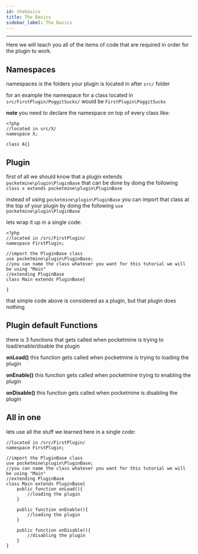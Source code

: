 ```yaml
---
id: thebasics
title: The Basics
sidebar_label: The Basics
---
```

___
Here we will teach you all of the items of code that are required in order for the plugin to work.  

## Namespaces
namespaces is the folders your plugin is located in after ```src/``` folder

for an example the namespace for a class located in ```src/FirstPlugin/PoggitSucks/``` would be ```FirstPlugin\PoggitSucks```

**note** you need to declare the namespace on top of every class like:

```
<?php
//located in src/X/
namespace X;

class A{}
```

## Plugin


first of all we should know that a plugin extends ```pocketmine\plugin\PluginBase``` that can be done by doing the following ```class x extends pocketmine\plugin\PluginBase```

instead of using ```pocketmine\plugin\PluginBase``` you can import that class at the top of your plugin by doing the following ```use pocketmine\plugin\PluginBase```

lets wrap it up in a single code:
```
<?php
//located in /src/FirstPlugin/
namespace FirstPlugin;

//import the PluginBase class
use pocketmine\plugin\PluginBase;
//you can name the class whatever you want for this tutorial we will be using "Main"
//extending PluginBase
class Main extends PluginBase{

}
```
that simple code above is considered as a plugin, but that plugin does nothing



## Plugin default Functions

there is 3 functions that gets called when pocketmine is trying to load/enable/disable the plugin

**onLoad()** this function gets called when pocketmine is trying to loading the plugin

**onEnable()** this function gets called when pocketmine trying to enabling the plugin

**onDisable()** this function gets called when pocketmine is disabling the plugin

## All in one

lets use all the stuff we learned here in a single code:

```
//located in /src/FirstPlugin/
namespace FirstPlugin;

//import the PluginBase class
use pocketmine\plugin\PluginBase;
//you can name the class whatever you want for this tutorial we will be using "Main"
//extending PluginBase
class Main extends PluginBase{
	public function onLoad(){
		//loading the plugin
	}

	public function onEnable(){
		//loading the plugin
	}
	
	public function onDisable(){
		//disabling the plugin
	}
}
